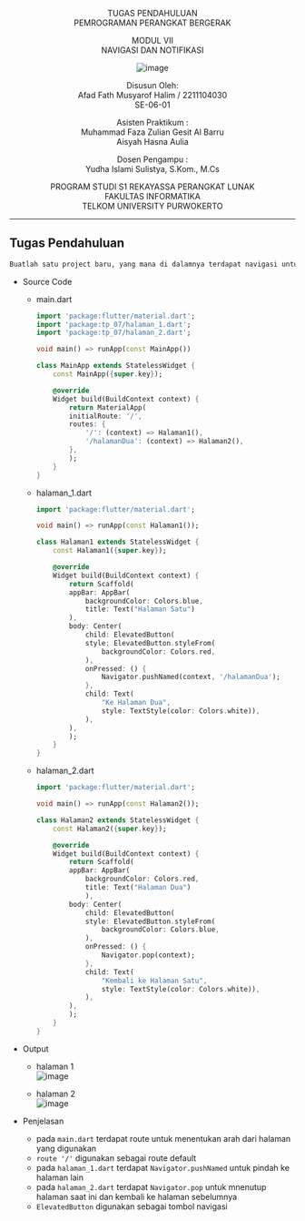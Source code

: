 <div align="center">

TUGAS PENDAHULUAN
<br>
PEMROGRAMAN PERANGKAT BERGERAK

MODUL VII
<br>
NAVIGASI DAN NOTIFIKASI

![image](https://lac.telkomuniversity.ac.id/wp-content/uploads/2021/01/cropped-1200px-Telkom_University_Logo.svg-270x270.png)

Disusun Oleh:
<br>
Afad Fath Musyarof Halim / 2211104030
<br>
SE-06-01

Asisten Praktikum :
<br>
Muhammad Faza Zulian Gesit Al Barru
<br>
Aisyah Hasna Aulia

Dosen Pengampu :
<br>
Yudha Islami Sulistya, S.Kom., M.Cs

PROGRAM STUDI S1 REKAYASSA PERANGKAT LUNAK
<br>
FAKULTAS INFORMATIKA 
<br>
TELKOM UNIVERSITY PURWOKERTO

</div>

---

## Tugas Pendahuluan

``` txt
Buatlah satu project baru, yang mana di dalamnya terdapat navigasi untuk pindah dari satu halaman ke halaman lainnya 
```

- Source Code
  - main.dart
  
    ``` dart
    import 'package:flutter/material.dart';
    import 'package:tp_07/halaman_1.dart';
    import 'package:tp_07/halaman_2.dart';

    void main() => runApp(const MainApp())

    class MainApp extends StatelessWidget {
        const MainApp({super.key});

        @override
        Widget build(BuildContext context) {
            return MaterialApp(
            initialRoute: '/',
            routes: {
                '/': (context) => Halaman1(),
                '/halamanDua': (context) => Halaman2(),
            },
            );
        }
    }
    ```

  - halaman_1.dart

    ``` dart
    import 'package:flutter/material.dart';

    void main() => runApp(const Halaman1());

    class Halaman1 extends StatelessWidget {
        const Halaman1({super.key});

        @override
        Widget build(BuildContext context) {
            return Scaffold(
            appBar: AppBar(
                backgroundColor: Colors.blue,
                title: Text("Halaman Satu")
            ),
            body: Center(
                child: ElevatedButton(
                style: ElevatedButton.styleFrom(
                    backgroundColor: Colors.red,
                ),
                onPressed: () {
                    Navigator.pushNamed(context, '/halamanDua');
                },
                child: Text(
                    "Ke Halaman Dua", 
                    style: TextStyle(color: Colors.white)),
                ),
            ),
            );
        }
    }
    ```

  - halaman_2.dart

    ``` dart
    import 'package:flutter/material.dart';

    void main() => runApp(const Halaman2());

    class Halaman2 extends StatelessWidget {
        const Halaman2({super.key});

        @override
        Widget build(BuildContext context) {
            return Scaffold(
            appBar: AppBar(
                backgroundColor: Colors.red,
                title: Text("Halaman Dua")
                ),
            body: Center(
                child: ElevatedButton(
                style: ElevatedButton.styleFrom(
                    backgroundColor: Colors.blue,
                ),
                onPressed: () {
                    Navigator.pop(context);
                },
                child: Text(
                    "Kembali ke Halaman Satu", 
                    style: TextStyle(color: Colors.white)),
                ),
            ),
            );
        }
    }
    ```

- Output
  - halaman 1 <br> ![image](https://github.com/user-attachments/assets/5a8c47a7-16d5-415c-8c18-adff3c53c95b)

  - halaman 2 <br> ![image](https://github.com/user-attachments/assets/9b1f2e7a-a3fc-4c8c-9f82-91d8dcef8089)

- Penjelasan
  - pada `main.dart` terdapat route untuk menentukan arah dari halaman yang digunakan
  - `route '/'` digunakan sebagai route default
  - pada `halaman_1.dart` terdapat `Navigator.pushNamed` untuk pindah ke halaman lain
  - pada `halaman_2.dart` terdapat `Navigator.pop` untuk mnenutup halaman saat ini dan kembali ke halaman sebelumnya
  - `ElevatedButton` digunakan sebagai tombol navigasi
